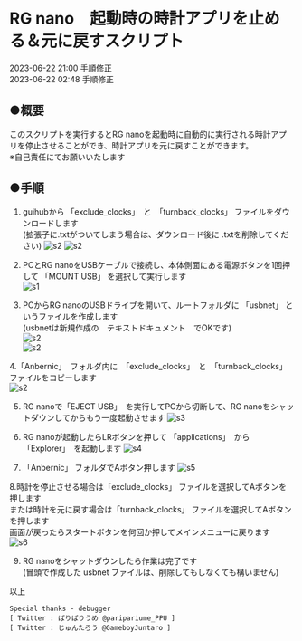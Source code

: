 # RG nano　起動時の時計アプリを止める＆元に戻すスクリプト  
2023-06-22 21:00 手順修正  
2023-06-22 02:48 手順修正  

## ●概要  
このスクリプトを実行するとRG nanoを起動時に自動的に実行される時計アプリを停止させることができ、時計アプリを元に戻すことができます。  
※自己責任にてお願いいたします  

## ●手順  
  
1. guihubから 「exclude_clocks」　と　「turnback_clocks」 ファイルをダウンロードします  
(拡張子に.txtがついてしまう場合は、ダウンロード後に .txtを削除してください)
  ![s2](/asset/sc2.png)
  ![s2](/asset/sc3.png)

2. PCとRG nanoをUSBケーブルで接続し、本体側面にある電源ボタンを1回押して 「MOUNT USB」 を選択して実行します  
  ![s1](/asset/IMG_2218.jpeg)

3. PCからRG nanoのUSBドライブを開いて、ルートフォルダに 「usbnet」 というファイルを作成します  
(usbnetは新規作成の　テキストドキュメント　でOKです)  
  ![s2](/asset/sc4.png)  
  ![s2](/asset/sc5.png)  

4.「Anbernic」　フォルダ内に　「exclude_clocks」　と　「turnback_clocks」 ファイルをコピーします  
  ![s2](/asset/sc1.png)  
 
5. RG nanoで「EJECT USB」　を実行してPCから切断して、RG nanoをシャットダウンしてからもう一度起動させます
  ![s3](/asset/IMG_2219.jpeg)

6. RG nanoが起動したらLRボタンを押して 「applications」　から 「Explorer」　を起動します
  ![s4](/asset/IMG_2220.jpeg)

7. 「Anbernic」 フォルダでAボタン押します
  ![s5](/asset/IMG_2221.jpeg)

8.時計を停止させる場合は「exclude_clocks」 ファイルを選択してAボタンを押します  
または時計を元に戻す場合は「turnback_clocks」 ファイルを選択してAボタンを押します  
画面が戻ったらスタートボタンを何回か押してメインメニューに戻ります  
  ![s6](/asset/IMG_2222.jpeg)    
  
9. RG nanoをシャットダウンしたら作業は完了です  
(冒頭で作成した usbnet ファイルは、削除してもしなくても構いません)  

以上  

```
Special thanks - debugger
[ Twitter : ぱりぱりうめ @paripariume_PPU ]
[ Twitter : じゅんたろう @GameboyJuntaro ]
```

